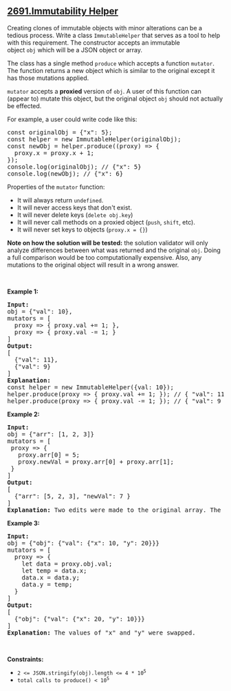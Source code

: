 ## [2691.Immutability Helper](https://leetcode.com/problems/immutability-helper/)
<p>Creating clones of immutable objects with minor alterations can be a tedious process. Write a class&nbsp;<code>ImmutableHelper</code>&nbsp;that serves as a tool to help with this requirement. The constructor accepts an immutable object&nbsp;<code>obj</code>&nbsp;which will be a JSON object or array.</p>

<p>The class has a single method&nbsp;<code>produce</code>&nbsp;which&nbsp;accepts a&nbsp;function&nbsp;<code>mutator</code>. The function returns a new object which is similar to the original except it has&nbsp;those mutations applied.</p>

<p><code>mutator</code>&nbsp;accepts a&nbsp;<strong>proxied</strong>&nbsp;version of&nbsp;<code>obj</code>. A user of this function can (appear to) mutate this object, but the original object&nbsp;<code>obj</code>&nbsp;should&nbsp;not actually be&nbsp;effected.</p>

<p>For example, a user could write code like this:</p>

<pre>
const originalObj = {&quot;x&quot;: 5};
const helper = new ImmutableHelper(originalObj);
const newObj = helper.produce((proxy) =&gt; {
  proxy.x = proxy.x + 1;
});
console.log(originalObj); // {&quot;x&quot;: 5}
console.log(newObj); // {&quot;x&quot;: 6}</pre>

<p>Properties of the&nbsp;<code>mutator</code>&nbsp;function:</p>

<ul>
	<li>It will always return <code>undefined</code>.</li>
	<li>It will never access keys that don&#39;t exist.</li>
	<li>It will never delete keys (<code>delete obj.key</code>)</li>
	<li>It will never call methods on a proxied object (<code>push</code>, <code>shift</code>, etc).</li>
	<li>It will never set keys to objects (<code>proxy.x = {}</code>)</li>
</ul>

<p><strong>Note on how the solution will be tested:</strong>&nbsp;the solution validator will only analyze&nbsp;differences between what was returned and the original&nbsp;<code>obj</code>. Doing a full comparison would be too computationally expensive. Also, any mutations to the original object will result in a wrong answer.</p>

<p>&nbsp;</p>
<p><strong class="example">Example 1:</strong></p>

<pre>
<strong>Input:</strong> 
obj = {&quot;val&quot;: 10}, 
mutators = [
&nbsp; proxy =&gt; { proxy.val += 1; },
&nbsp; proxy =&gt; { proxy.val -= 1; }
]
<strong>Output:</strong> 
[
  {&quot;val&quot;: 11},
&nbsp; {&quot;val&quot;: 9}
]
<strong>Explanation:</strong>
const helper = new ImmutableHelper({val: 10});
helper.produce(proxy =&gt; { proxy.val += 1; }); // { &quot;val&quot;: 11 }
helper.produce(proxy =&gt; { proxy.val -= 1; }); // { &quot;val&quot;: 9 }
</pre>

<p><strong class="example">Example 2:</strong></p>

<pre>
<strong>Input:</strong> 
obj = {&quot;arr&quot;: [1, 2, 3]} 
mutators = [
&nbsp;proxy =&gt; { 
&nbsp;  proxy.arr[0] = 5; 
&nbsp;  proxy.newVal = proxy.arr[0] + proxy.arr[1];
 }
]
<strong>Output:</strong> 
[
  {&quot;arr&quot;: [5, 2, 3], &quot;newVal&quot;: 7 } 
]
<strong>Explanation: </strong>Two edits were made to the original array. The first element in the array was to set 5. Then a new key was added with a value of 7.
</pre>

<p><strong class="example">Example 3:</strong></p>

<pre>
<strong>Input:</strong> 
obj = {&quot;obj&quot;: {&quot;val&quot;: {&quot;x&quot;: 10, &quot;y&quot;: 20}}}
mutators = [
&nbsp; proxy =&gt; { 
&nbsp;   let data = proxy.obj.val; 
&nbsp;   let temp = data.x; 
&nbsp;   data.x = data.y; 
&nbsp;   data.y = temp; 
&nbsp; }
]
<strong>Output:</strong> 
[
  {&quot;obj&quot;: {&quot;val&quot;: {&quot;x&quot;: 20, &quot;y&quot;: 10}}}
]
<strong>Explanation:</strong> The values of &quot;x&quot; and &quot;y&quot; were swapped.
</pre>

<p>&nbsp;</p>
<p><strong>Constraints:</strong></p>

<ul>
	<li><code>2 &lt;= JSON.stringify(obj).length &lt;= 4 * 10<sup>5</sup></code></li>
	<li><code><font face="monospace">total calls to produce() &lt; 10<sup>5</sup></font></code></li>
</ul>
